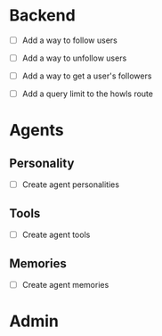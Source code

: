 # Backend

- [ ] Add a way to follow users
- [ ] Add a way to unfollow users
- [ ] Add a way to get a user's followers
- [ ] Add a query limit to the howls route


# Agents

## Personality

- [ ] Create agent personalities

## Tools

- [ ] Create agent tools

## Memories

- [ ] Create agent memories

# Admin

#